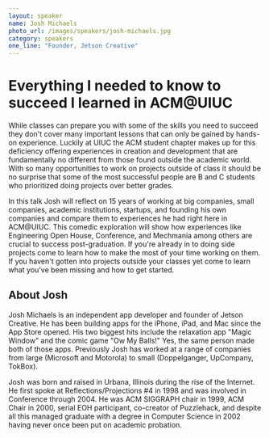 ```yaml
---
layout: speaker
name: Josh Michaels
photo_url: /images/speakers/josh-michaels.jpg
category: speakers
one_line: "Founder, Jetson Creative"
---
```


# Everything I needed to know to succeed I learned in ACM@UIUC

While classes can prepare you with some of the skills you need to succeed they don't cover many important lessons that can only be gained by hands-on experience. Luckily at UIUC the ACM student chapter makes up for this deficiency offering experiences in creation and development that are fundamentally no different from those found outside the academic world. With so many opportunities to work on projects outside of class it should be no surprise that some of the most successful people are B and C students who prioritized doing projects over better grades.

In this talk Josh will reflect on 15 years of working at big companies, small companies, academic institutions, startups, and founding his own companies and compare them to experiences he had right here in ACM@UIUC. This comedic exploration will show how experiences like Engineering Open House, Conference, and Mechmania among others are crucial to success post-graduation. If you're already in to doing side projects come to learn how to make the most of your time working on them. If you haven't gotten into projects outside your classes yet come to learn what you've been missing and how to get started.

## About Josh
Josh Michaels is an independent app developer and founder of Jetson Creative. He has been building apps for the iPhone, iPad, and Mac since the App Store opened. His two biggest hits include the relaxation app "Magic Window" and the comic game "Ow My Balls!" Yes, the same person made both of those apps. Previously Josh has worked at a range of companies from large (Microsoft and Motorola) to small (Doppelganger, UpCompany, TokBox).

Josh was born and raised in Urbana, Illinois during the rise of the Internet. He first spoke at Reflections/Projections #4 in 1998 and was involved in Conference through 2004. He was ACM SIGGRAPH chair in 1999, ACM Chair in 2000, serial EOH participant, co-creator of Puzzlehack, and despite all this managed graduate with a degree in Computer Science in 2002 having never once been put on academic probation.
